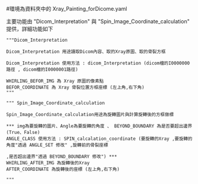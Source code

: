 #環境為資料夾中的 Xray_Painting_forDicome.yaml

主要功能由 "Dicom_Interpretation" 與 "Spin_Image_Coordinate_calculation" 提供，詳細功能如下

    """Dicom_Interpretation
    
    Dicom_Interpretation 用途讀取Dicom內容、取的Xray原圖、取的骨裂方框
    
    Dicom_Interpretation 使用方法 : dicom_Interpretation (dicom檔的I0000000路徑 , dicom檔的I0000001路徑)
    
    WHIRLING_BEFOR_IMG 為 Xray 原圖的像素點
    BEFOR_COORDINATE 為 Xray 骨裂位置方框座標 (左上角,右下角)
    """
    
    """ Spin_Image_Coordinate_calculation
    
    Spin_Image_Coordinate_calculation用途為旋轉圖片與計算旋轉後的方框做標
    
    *** img為要旋轉的圖片、Angle為要旋轉的角度 、 BEYOND_BOUNDARY 為是否要超出邊界(True、False)
    ANGLE_CLASS 使用方法 : SPIN_calcalation_coordinate (要旋轉的Xray ,要旋轉的角度"透過 ANGLE_SET 修改" ,旋轉前的骨裂座標
                                                                             ,是否超出邊界"透過 BEYOND_BOUNDARY 修改") ***
    WHIRLING_AFTER_IMG 為旋轉後的Xray
    AFTER_COORDINATE 為旋轉後的座標 (左上角,右下角)
    
    """